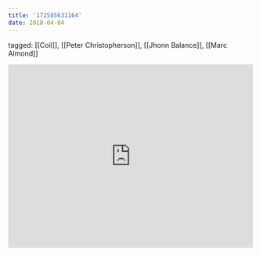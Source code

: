 ```yaml
---
title: '172585631164'
date: 2018-04-04
---
```

tagged: [[Coil]], [[Peter Christopherson]], [[Jhonn Balance]], [[Marc Almond]]
<iframe allow="accelerometer; autoplay; clipboard-write; encrypted-media; gyroscope; picture-in-picture" allowfullscreen="" frameborder="0" height="375" id="youtube_iframe" src="https://www.youtube.com/embed/pRWHjwbCDEQ?feature=oembed&amp;enablejsapi=1&amp;origin=https://safe.txmblr.com&amp;wmode=opaque" width="500"></iframe>